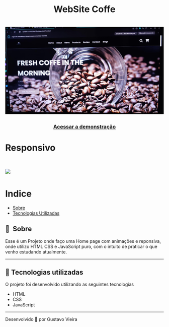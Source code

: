 # 

<h1 align="center"> WebSite Coffe </h1>

<h1>
    <img width="965px" src="/img/WebSite.jpg" alt="Foto WebSite-coffe">
</h1>

<h3 align="center">
    <a href="https://website-cocacola.netlify.app/">Acessar a demonstração</a>
<h3 >

 # Responsivo
 
 <h1>
    <img width="965px" src="https://media.giphy.com/media/Bz5R9at3zqigSWM0Px/giphy.gif">
</h1>
 
# Indice

- [Sobre](#-sobre)
- [Tecnologias Utilizadas](#-tecnologias-utilizadas)

## 🔖&nbsp; Sobre

Esse é um Projeto onde faço uma Home page com animações e reponsiva, onde utilizo HTML CSS e JavaScript puro, com o intuito de praticar o que venho estudando atualmente.

---

## 🚀 Tecnologias utilizadas

O projeto foi desenvolvido utilizando as seguintes tecnologias

- HTML
- CSS
- JavaScript 

---

Desenvolvido 💜 por Gustavo Vieira